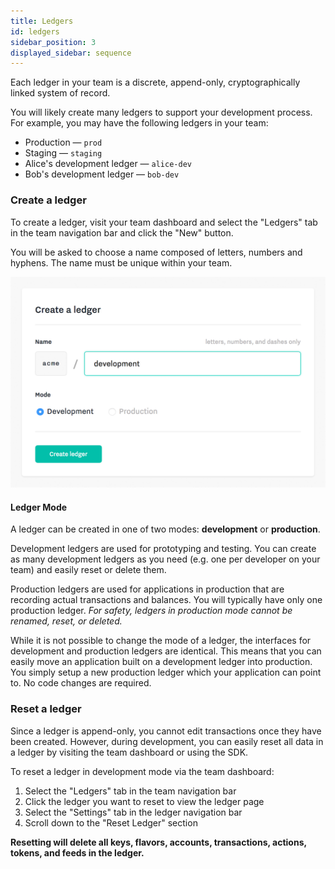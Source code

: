 ```yaml
---
title: Ledgers
id: ledgers
sidebar_position: 3
displayed_sidebar: sequence
---
```

Each ledger in your team is a discrete, append-only, cryptographically linked system of record.

You will likely create many ledgers to support your development process. For example, you may have the following ledgers in your team:

* Production &mdash; `prod`
* Staging &mdash; `staging`
* Alice's development ledger &mdash; `alice-dev`
* Bob's development ledger &mdash; `bob-dev`


### Create a ledger
To create a ledger, visit your team dashboard and select the "Ledgers" tab in the team navigation bar and click the "New" button.

You will be asked to choose a name composed of letters, numbers and hyphens. The name must be unique within your team.

![](../../../static/img/docs/create-ledger.png)

#### Ledger Mode
A ledger can be created in one of two modes: **development** or **production**.

Development ledgers are used for prototyping and testing. You can create as many development ledgers as you need (e.g. one per developer on your team) and easily reset or delete them.

Production ledgers are used for applications in production that are recording actual transactions and balances. You will typically have only one production ledger. *For safety, ledgers in production mode cannot be renamed, reset, or deleted.*

While it is not possible to change the mode of a ledger, the interfaces for development and production ledgers are identical. This means that you can easily move an application built on a development ledger into production. You simply setup a new production ledger which your application can point to. No code changes are required.

### Reset a ledger

Since a ledger is append-only, you cannot edit transactions once they have been created. However, during development, you can easily reset all data in a ledger by visiting the team dashboard or using the SDK.

To reset a ledger in development mode via the team dashboard:

1. Select the "Ledgers" tab in the team navigation bar
2. Click the ledger you want to reset to view the ledger page
3. Select the "Settings" tab in the ledger navigation bar
4. Scroll down to the "Reset Ledger" section

**Resetting will delete all keys, flavors, accounts, transactions, actions, tokens, and feeds in the ledger.**